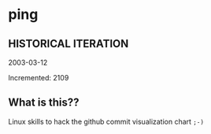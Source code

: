 # ping

## HISTORICAL ITERATION
2003-03-12

Incremented: 2109

## What is this?? 
Linux skills to hack the github commit visualization chart `;-)`
